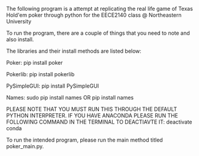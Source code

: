 The following program is a attempt at replicating the real life game of Texas Hold'em poker through python for the EECE2140 class @ Northeastern University

To run the program, there are a couple of things that you need to note and also install. 

The libraries and their install methods are listed below: 

Poker: pip install poker

Pokerlib: pip install pokerlib

PySimpleGUI: pip install PySimpleGUI

Names: sudo pip install names OR pip install names

PLEASE NOTE THAT YOU MUST RUN THIS THROUGH THE DEFAULT PYTHON INTERPRETER. IF YOU HAVE ANACONDA PLEASE RUN THE FOLLOWING COMMAND IN THE TERMINAL TO DEACTIAVTE IT:
deactivate conda 

To run the intended program, please run the main method titled poker_main.py. 
